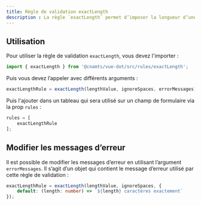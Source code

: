 ```yaml
---
title: Règle de validation exactLength
description : La règle `exactLength` permet d’imposer la longueur d’une chaîne de caractère.
---
```


## Utilisation

<doc-indent>

Pour utiliser la règle de validation `exactLength`, vous devez l'importer :

</doc-indent>

```ts
import { exactLength } from '@cnamts/vue-dot/src/rules/exactLength';
```

Puis vous devez l’appeler avec différents arguments :

```ts
exactLengthRule = exactLength(lengthValue, ignoreSpaces, errorMessages)
```

<doc-api name="rules/exact-length/arguments"></doc-api>

Puis l'ajouter dans un tableau qui sera utilisé sur un champ de formulaire via la prop `rules` :

```ts
rules = [
    exactLengthRule
];
```

## Modifier les messages d’erreur

<doc-indent>

Il est possible de modifier les messages d’erreur en utilisant l’argument `errorMessages`. Il s’agit d’un objet qui contient le message d’erreur utilisé par cette règle de validation :

</doc-indent>

```ts
exactLengthRule = exactLength(lengthValue, ignoreSpaces, {
    default: (length: number) => `${length} caractères exactement`
});
```
